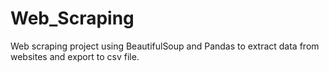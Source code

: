 # Web_Scraping
Web scraping project using BeautifulSoup and Pandas to extract data from websites and export to csv file.
